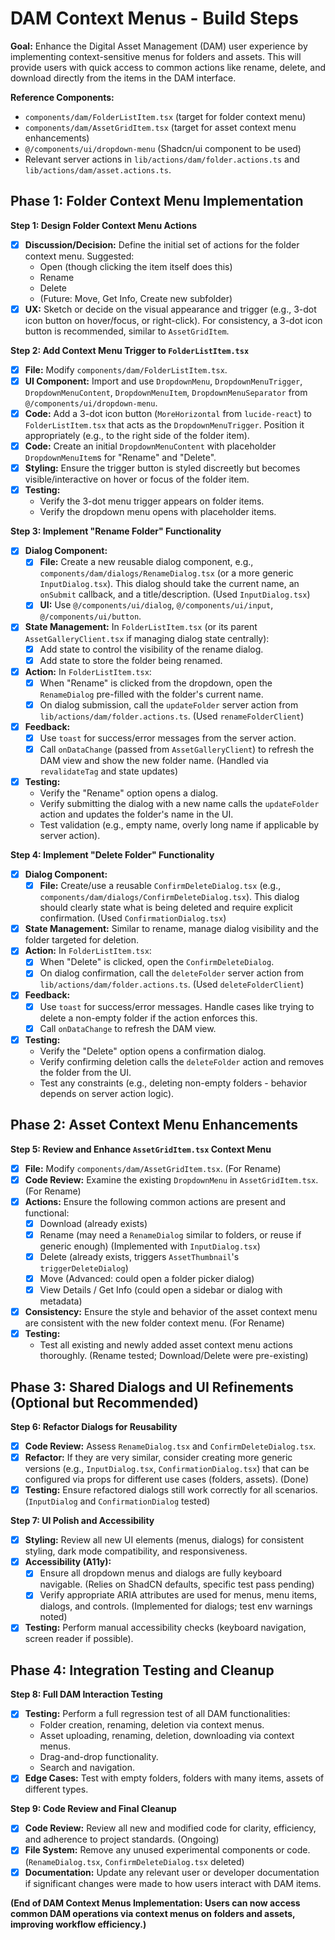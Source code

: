 # DAM Context Menus - Build Steps

**Goal:** Enhance the Digital Asset Management (DAM) user experience by implementing context-sensitive menus for folders and assets. This will provide users with quick access to common actions like rename, delete, and download directly from the items in the DAM interface.

**Reference Components:**
*   `components/dam/FolderListItem.tsx` (target for folder context menu)
*   `components/dam/AssetGridItem.tsx` (target for asset context menu enhancements)
*   `@/components/ui/dropdown-menu` (Shadcn/ui component to be used)
*   Relevant server actions in `lib/actions/dam/folder.actions.ts` and `lib/actions/dam/asset.actions.ts`.

## Phase 1: Folder Context Menu Implementation

**Step 1: Design Folder Context Menu Actions**
*   [x] **Discussion/Decision:** Define the initial set of actions for the folder context menu. Suggested:
    *   Open (though clicking the item itself does this)
    *   Rename
    *   Delete
    *   (Future: Move, Get Info, Create new subfolder)
*   [x] **UX:** Sketch or decide on the visual appearance and trigger (e.g., 3-dot icon button on hover/focus, or right-click). For consistency, a 3-dot icon button is recommended, similar to `AssetGridItem`.

**Step 2: Add Context Menu Trigger to `FolderListItem.tsx`**
*   [x] **File:** Modify `components/dam/FolderListItem.tsx`.
*   [x] **UI Component:** Import and use `DropdownMenu`, `DropdownMenuTrigger`, `DropdownMenuContent`, `DropdownMenuItem`, `DropdownMenuSeparator` from `@/components/ui/dropdown-menu`.
*   [x] **Code:** Add a 3-dot icon button (`MoreHorizontal` from `lucide-react`) to `FolderListItem.tsx` that acts as the `DropdownMenuTrigger`. Position it appropriately (e.g., to the right side of the folder item).
*   [x] **Code:** Create an initial `DropdownMenuContent` with placeholder `DropdownMenuItem`s for "Rename" and "Delete".
*   [x] **Styling:** Ensure the trigger button is styled discreetly but becomes visible/interactive on hover or focus of the folder item.
*   [x] **Testing:**
    *   Verify the 3-dot menu trigger appears on folder items.
    *   Verify the dropdown menu opens with placeholder items.

**Step 3: Implement "Rename Folder" Functionality**
*   [x] **Dialog Component:**
    *   [x] **File:** Create a new reusable dialog component, e.g., `components/dam/dialogs/RenameDialog.tsx` (or a more generic `InputDialog.tsx`). This dialog should take the current name, an `onSubmit` callback, and a title/description. (Used `InputDialog.tsx`)
    *   [x] **UI:** Use `@/components/ui/dialog`, `@/components/ui/input`, `@/components/ui/button`.
*   [x] **State Management:** In `FolderListItem.tsx` (or its parent `AssetGalleryClient.tsx` if managing dialog state centrally):
    *   [x] Add state to control the visibility of the rename dialog.
    *   [x] Add state to store the folder being renamed.
*   [x] **Action:** In `FolderListItem.tsx`:
    *   [x] When "Rename" is clicked from the dropdown, open the `RenameDialog` pre-filled with the folder's current name.
    *   [x] On dialog submission, call the `updateFolder` server action from `lib/actions/dam/folder.actions.ts`. (Used `renameFolderClient`)
*   [x] **Feedback:**
    *   [x] Use `toast` for success/error messages from the server action.
    *   [x] Call `onDataChange` (passed from `AssetGalleryClient`) to refresh the DAM view and show the new folder name. (Handled via `revalidateTag` and state updates)
*   [x] **Testing:**
    *   Verify the "Rename" option opens a dialog.
    *   Verify submitting the dialog with a new name calls the `updateFolder` action and updates the folder's name in the UI.
    *   Test validation (e.g., empty name, overly long name if applicable by server action).

**Step 4: Implement "Delete Folder" Functionality**
*   [x] **Dialog Component:**
    *   [x] **File:** Create/use a reusable `ConfirmDeleteDialog.tsx` (e.g., `components/dam/dialogs/ConfirmDeleteDialog.tsx`). This dialog should clearly state what is being deleted and require explicit confirmation. (Used `ConfirmationDialog.tsx`)
*   [x] **State Management:** Similar to rename, manage dialog visibility and the folder targeted for deletion.
*   [x] **Action:** In `FolderListItem.tsx`:
    *   [x] When "Delete" is clicked, open the `ConfirmDeleteDialog`.
    *   [x] On dialog confirmation, call the `deleteFolder` server action from `lib/actions/dam/folder.actions.ts`. (Used `deleteFolderClient`)
*   [x] **Feedback:**
    *   [x] Use `toast` for success/error messages. Handle cases like trying to delete a non-empty folder if the action enforces this.
    *   [x] Call `onDataChange` to refresh the DAM view.
*   [x] **Testing:**
    *   Verify the "Delete" option opens a confirmation dialog.
    *   Verify confirming deletion calls the `deleteFolder` action and removes the folder from the UI.
    *   Test any constraints (e.g., deleting non-empty folders - behavior depends on server action logic).

## Phase 2: Asset Context Menu Enhancements

**Step 5: Review and Enhance `AssetGridItem.tsx` Context Menu**
*   [x] **File:** Modify `components/dam/AssetGridItem.tsx`. (For Rename)
*   [x] **Code Review:** Examine the existing `DropdownMenu` in `AssetGridItem.tsx`. (For Rename)
*   [X] **Actions:** Ensure the following common actions are present and functional:
    *   [x] Download (already exists)
    *   [x] Rename (may need a `RenameDialog` similar to folders, or reuse if generic enough) (Implemented with `InputDialog.tsx`)
    *   [x] Delete (already exists, triggers `AssetThumbnail`'s `triggerDeleteDialog`)
    *   [X] Move (Advanced: could open a folder picker dialog)
    *   [X] View Details / Get Info (could open a sidebar or dialog with metadata)
*   [x] **Consistency:** Ensure the style and behavior of the asset context menu are consistent with the new folder context menu. (For Rename)
*   [x] **Testing:**
    *   Test all existing and newly added asset context menu actions thoroughly. (Rename tested; Download/Delete were pre-existing)

## Phase 3: Shared Dialogs and UI Refinements (Optional but Recommended)

**Step 6: Refactor Dialogs for Reusability**
*   [x] **Code Review:** Assess `RenameDialog.tsx` and `ConfirmDeleteDialog.tsx`.
*   [x] **Refactor:** If they are very similar, consider creating more generic versions (e.g., `InputDialog.tsx`, `ConfirmationDialog.tsx`) that can be configured via props for different use cases (folders, assets). (Done)
*   [x] **Testing:** Ensure refactored dialogs still work correctly for all scenarios. (`InputDialog` and `ConfirmationDialog` tested)

**Step 7: UI Polish and Accessibility**
*   [X] **Styling:** Review all new UI elements (menus, dialogs) for consistent styling, dark mode compatibility, and responsiveness.
*   [x] **Accessibility (A11y):**
    *   [X] Ensure all dropdown menus and dialogs are fully keyboard navigable. (Relies on ShadCN defaults, specific test pass pending)
    *   [x] Verify appropriate ARIA attributes are used for menus, menu items, dialogs, and controls. (Implemented for dialogs; test env warnings noted)
*   [X] **Testing:** Perform manual accessibility checks (keyboard navigation, screen reader if possible).

## Phase 4: Integration Testing and Cleanup

**Step 8: Full DAM Interaction Testing**
*   [X] **Testing:** Perform a full regression test of all DAM functionalities:
    *   Folder creation, renaming, deletion via context menus.
    *   Asset uploading, renaming, deletion, downloading via context menus.
    *   Drag-and-drop functionality.
    *   Search and navigation.
*   [X] **Edge Cases:** Test with empty folders, folders with many items, assets of different types.

**Step 9: Code Review and Final Cleanup**
*   [x] **Code Review:** Review all new and modified code for clarity, efficiency, and adherence to project standards. (Ongoing)
*   [x] **File System:** Remove any unused experimental components or code. (`RenameDialog.tsx`, `ConfirmDeleteDialog.tsx` deleted)
*   [X] **Documentation:** Update any relevant user or developer documentation if significant changes were made to how users interact with DAM items.

**(End of DAM Context Menus Implementation: Users can now access common DAM operations via context menus on folders and assets, improving workflow efficiency.)** 
